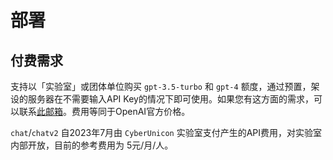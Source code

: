 # 部署

## 付费需求

支持以「实验室」或团体单位购买 `gpt-3.5-turbo` 和 `gpt-4` 额度，通过预置，架设的服务器在不需要输入API Key的情况下即可使用。如果您有这方面的需求，可以联系[此邮箱](mailto:3208413453@qq.com)。费用等同于OpenAI官方价格。

`chat`/`chatv2` 自2023年7月由 `CyberUnicon` 实验室支付产生的API费用，对实验室内部开放，目前的参考费用为 5元/月/人。

